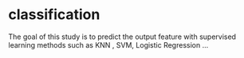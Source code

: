 # classification
The goal of this study is to predict the output feature with supervised learning methods such as KNN , SVM, Logistic Regression ...
